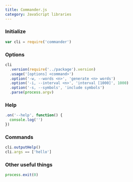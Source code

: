 ```yaml
---
title: Commander.js
category: JavaScript libraries
---
```


### Initialize

```js
var cli = require('commander')
```

### Options

```js
cli
  .version(require('../package').version)
  .usage('[options] <command>')
  .option('-w, --words <n>', 'generate <n> words')
  .option('-i, --interval <n>', 'interval [1000]', 1000)
  .option('-s, --symbols', 'include symbols')
  .parse(process.argv)
```

### Help

```js
.on('--help', function() {
  console.log('')
})
```

### Commands

```js
cli.outputHelp()
cli.args == ['hello']
```

### Other useful things

```js
process.exit(0)
```
